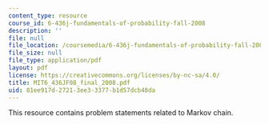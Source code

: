 ```yaml
---
content_type: resource
course_id: 6-436j-fundamentals-of-probability-fall-2008
description: ''
file: null
file_location: /coursemedia/6-436j-fundamentals-of-probability-fall-2008/81ee917d27213ee33377b1d57dcb48da_MIT6_436JF08_final_2008.pdf
file_size: null
file_type: application/pdf
layout: pdf
license: https://creativecommons.org/licenses/by-nc-sa/4.0/
title: MIT6_436JF08_final_2008.pdf
uid: 81ee917d-2721-3ee3-3377-b1d57dcb48da
---
```

This resource contains problem statements related to Markov chain.